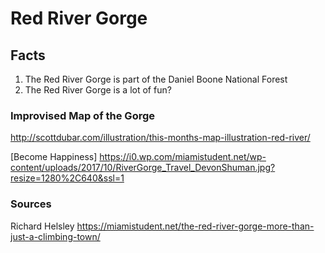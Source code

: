 # Red River Gorge

## Facts
1. The Red River Gorge is part of the Daniel Boone National Forest
2. The Red River Gorge is a lot of fun?

### Improvised Map of the Gorge
http://scottdubar.com/illustration/this-months-map-illustration-red-river/

[Become Happiness] https://i0.wp.com/miamistudent.net/wp-content/uploads/2017/10/RiverGorge_Travel_DevonShuman.jpg?resize=1280%2C640&ssl=1

### Sources
Richard Helsley
https://miamistudent.net/the-red-river-gorge-more-than-just-a-climbing-town/